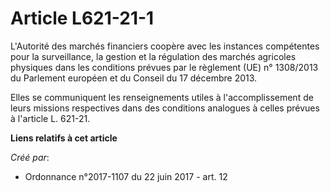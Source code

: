 # Article L621-21-1

L'Autorité des marchés financiers coopère avec les instances compétentes pour la surveillance, la gestion et la régulation
des marchés agricoles physiques dans les conditions prévues par le règlement (UE) n° 1308/2013 du Parlement européen et du
Conseil du 17 décembre 2013.

Elles se communiquent les renseignements utiles à l'accomplissement de leurs missions respectives dans des conditions
analogues à celles prévues à l'article L. 621-21.

**Liens relatifs à cet article**

_Créé par_:

  - Ordonnance n°2017-1107 du 22 juin 2017 - art. 12
